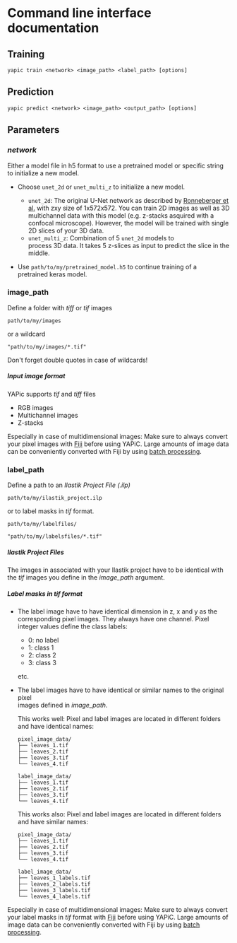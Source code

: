 # Command line interface documentation

## Training
```
yapic train <network> <image_path> <label_path> [options]
```

## Prediction
```
yapic predict <network> <image_path> <output_path> [options]
```

## Parameters

### *network*

Either a model file in h5 format to use a pretrained model or specific string to initialize a new model.

* Choose ```unet_2d``` or ```unet_multi_z``` to initialize a new model.
    * ```unet_2d```: The original U-Net network as described by
      [Ronneberger et al.](https://arxiv.org/pdf/1505.04597.pdf) with
      zxy size of 1x572x572. You can train 2D images as well as 3D multichannel data with this model (e.g. z-stacks asquired with a confocal microscope). However, the model will be trained with
      single 2D slices of your 3D data.
    * ```unet_multi_z```: Combination of 5 ```unet_2d``` models to  
      process 3D data. It takes 5 z-slices as input to predict the
      slice in the middle.

* Use ```path/to/my/pretrained_model.h5``` to continue training of a    
  pretrained keras model.


### image_path

Define a folder with *tiff* or *tif* images

```path/to/my/images```

or a wildcard

```"path/to/my/images/*.tif"```

Don't forget double quotes in case of wildcards!

##### Input image format
YAPic supports *tif* and *tiff* files
* RGB images
* Multichannel images
* Z-stacks

Especially in case of multidimensional images:  Make sure to always
convert your pixel images with [Fiji](https://fiji.sc) before using YAPiC.
Large amounts of image data can be conveniently converted with Fiji by using
[batch processing](https://imagej.net/Batch_Processing).

### label_path

Define a path to an *Ilastik Project File (.ilp)*

```path/to/my/ilastik_project.ilp```

or to label masks in *tif* format.

```path/to/my/labelfiles/```

```"path/to/my/labelsfiles/*.tif"```

##### Ilastik Project Files
The images in associated with your Ilastik project have to be identical with
the *tif* images you define in the *image_path* argument.

##### Label masks in *tif* format

* The label image have to have identical dimension in z, x and y as the corresponding
  pixel images. They always have one channel.
  Pixel integer values define the class labels:
  * 0: no label
  * 1: class 1
  * 2: class 2
  * 3: class 3
  
  etc.

* The label images have to have identical or similar names to the original pixel   
  images defined in *image_path*. 

  This works well: Pixel and label images are located in different folders and have
  identical names:

   ```
   pixel_image_data/
   ├── leaves_1.tif
   ├── leaves_2.tif
   ├── leaves_3.tif
   └── leaves_4.tif
   
   label_image_data/
   ├── leaves_1.tif
   ├── leaves_2.tif
   ├── leaves_3.tif
   └── leaves_4.tif
   ```
 
  This works also: Pixel and label images are located in different folders and have
  similar names:

   ```
   pixel_image_data/
   ├── leaves_1.tif
   ├── leaves_2.tif
   ├── leaves_3.tif
   └── leaves_4.tif
   
   label_image_data/
   ├── leaves_1_labels.tif
   ├── leaves_2_labels.tif
   ├── leaves_3_labels.tif
   └── leaves_4_labels.tif
   ```  
Especially in case of multidimensional images:  Make sure to always
convert your label masks in *tif* format with [Fiji](https://fiji.sc) before using YAPiC.
Large amounts of image data can be conveniently converted with Fiji by using
[batch processing](https://imagej.net/Batch_Processing).   